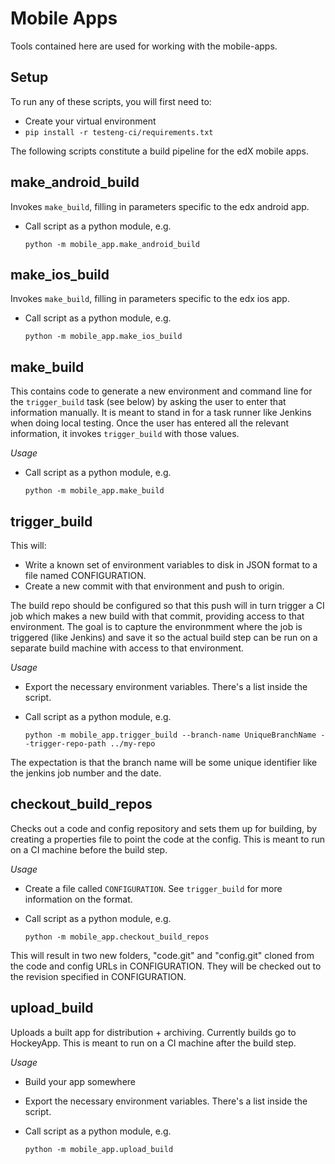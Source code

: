Mobile Apps
===========

Tools contained here are used for working with the mobile-apps.


Setup
-----
To run any of these scripts, you will first need to:
* Create your virtual environment
* ``pip install -r testeng-ci/requirements.txt``

The following scripts constitute a build pipeline for the edX mobile apps.

make_android_build
------------------
Invokes ``make_build``, filling in parameters specific to the edx android app.

* Call script as a python module, e.g.

	`python -m mobile_app.make_android_build`

make_ios_build
------------------
Invokes ``make_build``, filling in parameters specific to the edx ios app.

* Call script as a python module, e.g.

	`python -m mobile_app.make_ios_build`



make_build
----------------
This contains code to generate a new environment and command line for the
``trigger_build`` task (see below) by asking the user to enter that
information manually.  It is meant to stand in for a task runner like Jenkins
when doing local testing. Once the user has entered all the relevant
information, it invokes ``trigger_build`` with those values.

*Usage*

* Call script as a python module, e.g.

	`python -m mobile_app.make_build`


trigger_build
-------------
This will:

* Write a known set of environment variables to disk in JSON format to a file
  named CONFIGURATION.
* Create a new commit with that environment and push to origin.

The build repo should be configured so that this push will in turn trigger a CI
job which makes a new build with that commit, providing access to that
environment. The goal is to capture the environmment where the job is triggered
(like Jenkins) and save it so the actual build step can be run on a separate
build machine with access to that environment.

*Usage*

* Export the necessary environment variables. There's a list inside the script.
* Call script as a python module, e.g.

	`python -m mobile_app.trigger_build --branch-name UniqueBranchName --trigger-repo-path ../my-repo`


The expectation is that the branch name will be some unique identifier like the
jenkins job number and the date.
	

checkout_build_repos
--------------------

Checks out a code and config repository and sets them up for building, by
creating a properties file to point the code at the config. This is meant to
run on a CI machine before the build step.

*Usage*
* Create a file called ``CONFIGURATION``. See ``trigger_build`` for more information on the format.
* Call script as a python module, e.g.

    `python -m mobile_app.checkout_build_repos`

This will result in two new folders, "code.git" and "config.git" cloned from the code and config URLs in CONFIGURATION. They will be checked out to the revision specified in CONFIGURATION.

upload_build
------------
Uploads a built app for distribution + archiving. Currently builds go to HockeyApp. This is meant to run on a CI machine after the build step.

*Usage*
* Build your app somewhere
* Export the necessary environment variables. There's a list inside the script.
* Call script as a python module, e.g.
    
    `python -m mobile_app.upload_build`

